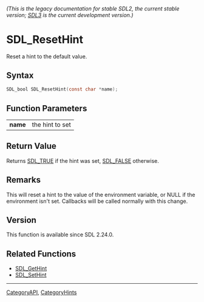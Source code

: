 ###### (This is the legacy documentation for stable SDL2, the current stable version; [SDL3](https://wiki.libsdl.org/SDL3/) is the current development version.)
# SDL_ResetHint

Reset a hint to the default value.

## Syntax

```c
SDL_bool SDL_ResetHint(const char *name);

```

## Function Parameters

|              |                 |
| ------------ | --------------- |
| **name**     | the hint to set |

## Return Value

Returns [SDL_TRUE](SDL_TRUE.md) if the hint was set, [SDL_FALSE](SDL_FALSE.md)
otherwise.

## Remarks

This will reset a hint to the value of the environment variable, or NULL if
the environment isn't set. Callbacks will be called normally with this
change.

## Version

This function is available since SDL 2.24.0.

## Related Functions

* [SDL_GetHint](SDL_GetHint.md)
* [SDL_SetHint](SDL_SetHint.md)

----
[CategoryAPI](CategoryAPI.md), [CategoryHints](CategoryHints.md)
